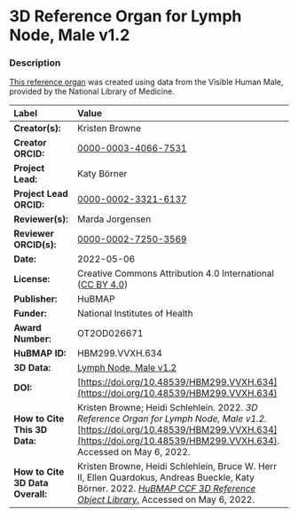 # 3D Reference Organ for Lymph Node, Male v1.2

### Description
[This reference organ](https://humanatlas.io/3d-reference-library) was created using data from the Visible Human Male, provided by the National Library of Medicine.

| Label | Value |
| :------------- |:-------------|
| **Creator(s):** | Kristen Browne |
| **Creator ORCID:** | [0000-0003-4066-7531](https://orcid.org/0000-0003-4066-7531) |
| **Project Lead:** | Katy B&ouml;rner |
| **Project Lead ORCID:** | [0000-0002-3321-6137](https://orcid.org/0000-0002-3321-6137) |
| **Reviewer(s):** | Marda Jorgensen | 
| **Reviewer ORCID(s):** |[0000-0002-7250-3569](https://doi.org/10.5072/0000-0002-7250-3569) |
| **Date:** | 2022-05-06 |
| **License:** | Creative Commons Attribution 4.0 International ([CC BY 4.0](https://creativecommons.org/licenses/by/4.0/)) |
| **Publisher:** | HuBMAP |
| **Funder:** | National Institutes of Health |
| **Award Number:** | OT2OD026671 |
| **HuBMAP ID:** | HBM299.VVXH.634 |
| **3D Data:** | [Lymph Node, Male v1.2](https://hubmapconsortium.github.io/ccf-releases/v1.2/models/NIH_M_Lymph_Node.glb) |
| **DOI:** | [https://doi.org/10.48539/HBM299.VVXH.634](https://doi.org/10.48539/HBM299.VVXH.634) |
| **How to Cite This 3D Data:** |Kristen Browne; Heidi Schlehlein. 2022. *3D Reference Organ for Lymph Node, Male v1.2.* [https://doi.org/10.48539/HBM299.VVXH.634](https://doi.org/10.48539/HBM299.VVXH.634). Accessed on May 6, 2022. |
| **How to Cite 3D Data Overall:** | Kristen Browne, Heidi Schlehlein, Bruce W. Herr II, Ellen Quardokus, Andreas Bueckle, Katy B&ouml;rner. 2022. [*HuBMAP CCF 3D Reference Object Library*.](https://humanatlas.io/3d-reference-library) Accessed on May 6, 2022. |
